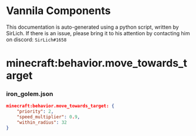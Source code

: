 # Vannila Components
This documentation is auto-generated using a python script, written by SirLich. If there is an issue, please bring it to his attention by contacting him on discord: `SirLich#1658`

# minecraft:behavior.move_towards_target
### iron_golem.json
```JSON
minecraft:behavior.move_towards_target: {
    "priority": 2,
    "speed_multiplier": 0.9,
    "within_radius": 32
}
```

